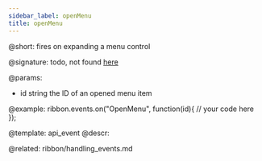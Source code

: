 ```yaml
---
sidebar_label: openMenu
title: openMenu
---          
```


@short: fires on expanding a menu control

@signature: todo, not found [here](https://cdn.dhtmlx.com/suite/pro/edge/types/ts-ribbon/sources/types.d.ts)

@params:
- id 		string		the ID of an opened menu item

@example:
ribbon.events.on("OpenMenu", function(id){
    // your code here
});


@template: api_event
@descr:

@related: ribbon/handling_events.md

